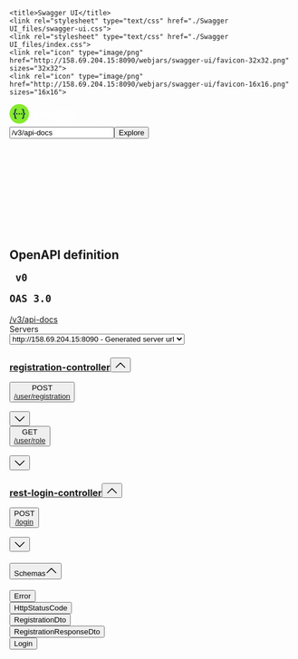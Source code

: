 <!DOCTYPE html>
<html lang="en">
<!-- saved from url=(0055)http://158.69.204.15:8090/webjars/swagger-ui/index.html -->
<html lang="en"><head><meta http-equiv="Content-Type" content="text/html; charset=UTF-8">

    <title>Swagger UI</title>
    <link rel="stylesheet" type="text/css" href="./Swagger UI_files/swagger-ui.css">
    <link rel="stylesheet" type="text/css" href="./Swagger UI_files/index.css">
    <link rel="icon" type="image/png" href="http://158.69.204.15:8090/webjars/swagger-ui/favicon-32x32.png" sizes="32x32">
    <link rel="icon" type="image/png" href="http://158.69.204.15:8090/webjars/swagger-ui/favicon-16x16.png" sizes="16x16">
  </head>

  <body>
    <div id="swagger-ui"><section class="swagger-ui swagger-container"><div class="topbar"><div class="wrapper"><div class="topbar-wrapper"><a rel="noopener noreferrer" class="link"><svg xmlns="http://www.w3.org/2000/svg" viewBox="0 0 407 116" height="40"><defs><clippath id="logo_small_svg__clip-SW_TM-logo-on-dark"><path d="M0 0h407v116H0z"></path></clippath><style>.logo_small_svg__cls-2{fill:#fff}.logo_small_svg__cls-3{fill:#85ea2d}</style></defs><g id="logo_small_svg__SW_TM-logo-on-dark" style="clip-path: url(&quot;#logo_small_svg__clip-SW_TM-logo-on-dark&quot;);"><g id="logo_small_svg__SW_In-Product" transform="translate(-.301)"><path id="logo_small_svg__Path_2936" d="M359.15 70.674h-.7v-3.682h-1.26v-.6h3.219v.6h-1.259Z" class="logo_small_svg__cls-2" data-name="Path 2936"></path><path id="logo_small_svg__Path_2937" d="m363.217 70.674-1.242-3.574h-.023q.05.8.05 1.494v2.083h-.636v-4.286h.987l1.19 3.407h.017l1.225-3.407h.99v4.283h-.675v-2.118a30 30 0 0 1 .044-1.453h-.023l-1.286 3.571Z" class="logo_small_svg__cls-2" data-name="Path 2937"></path><path id="logo_small_svg__Path_2938" d="M50.328 97.669a47.642 47.642 0 1 1 47.643-47.642 47.64 47.64 0 0 1-47.643 47.642" class="logo_small_svg__cls-3" data-name="Path 2938"></path><path id="logo_small_svg__Path_2939" d="M50.328 4.769A45.258 45.258 0 1 1 5.07 50.027 45.26 45.26 0 0 1 50.328 4.769m0-4.769a50.027 50.027 0 1 0 50.027 50.027A50.027 50.027 0 0 0 50.328 0" class="logo_small_svg__cls-3" data-name="Path 2939"></path><path id="logo_small_svg__Path_2940" d="M31.8 33.854c-.154 1.712.058 3.482-.057 5.213a43 43 0 0 1-.693 5.156 9.53 9.53 0 0 1-4.1 5.829c4.079 2.654 4.54 6.771 4.81 10.946.135 2.25.077 4.52.308 6.752.173 1.731.846 2.174 2.636 2.231.73.02 1.48 0 2.327 0v5.349c-5.29.9-9.657-.6-10.734-5.079a31 31 0 0 1-.654-5c-.117-1.789.076-3.578-.058-5.367-.386-4.906-1.02-6.56-5.713-6.791v-6.1a9 9 0 0 1 1.028-.173c2.577-.135 3.674-.924 4.231-3.463a29 29 0 0 0 .481-4.329 82 82 0 0 1 .6-8.406c.673-3.982 3.136-5.906 7.234-6.137 1.154-.057 2.327 0 3.655 0v5.464c-.558.038-1.039.115-1.539.115-3.336-.115-3.51 1.02-3.762 3.79m6.406 12.658h-.077a3.515 3.515 0 1 0-.346 7.021h.231a3.46 3.46 0 0 0 3.655-3.251v-.192a3.523 3.523 0 0 0-3.461-3.578Zm12.062 0a3.373 3.373 0 0 0-3.482 3.251 2 2 0 0 0 .02.327 3.3 3.3 0 0 0 3.578 3.443 3.263 3.263 0 0 0 3.443-3.558 3.308 3.308 0 0 0-3.557-3.463Zm12.351 0a3.59 3.59 0 0 0-3.655 3.482 3.53 3.53 0 0 0 3.536 3.539h.039c1.769.309 3.559-1.4 3.674-3.462a3.57 3.57 0 0 0-3.6-3.559Zm16.948.288c-2.232-.1-3.348-.846-3.9-2.962a21.5 21.5 0 0 1-.635-4.136c-.154-2.578-.135-5.175-.308-7.753-.4-6.117-4.828-8.252-11.254-7.195v5.31c1.019 0 1.808 0 2.6.019 1.366.019 2.4.539 2.539 2.059.135 1.385.135 2.789.27 4.193.269 2.79.422 5.618.9 8.369a8.72 8.72 0 0 0 3.921 5.348c-3.4 2.289-4.406 5.559-4.578 9.234-.1 2.52-.154 5.059-.289 7.6-.115 2.308-.923 3.058-3.251 3.116-.654.019-1.289.077-2.019.115v5.445c1.365 0 2.616.077 3.866 0 3.886-.231 6.233-2.117 7-5.887A49 49 0 0 0 75 63.4c.135-1.923.116-3.866.308-5.771.289-2.982 1.655-4.213 4.636-4.4a4 4 0 0 0 .828-.192v-6.1c-.5-.058-.843-.115-1.208-.135Z" data-name="Path 2940" style="fill: rgb(23, 54, 71);"></path><path id="logo_small_svg__Path_2941" d="M152.273 58.122a11.23 11.23 0 0 1-4.384 9.424q-4.383 3.382-11.9 3.382-8.14 0-12.524-2.1V63.7a33 33 0 0 0 6.137 1.879 32.3 32.3 0 0 0 6.575.689q5.322 0 8.015-2.02a6.63 6.63 0 0 0 2.692-5.62 7.2 7.2 0 0 0-.954-3.9 8.9 8.9 0 0 0-3.194-2.8 44.6 44.6 0 0 0-6.81-2.911q-6.387-2.286-9.126-5.417a11.96 11.96 0 0 1-2.74-8.172A10.16 10.16 0 0 1 128.039 27q3.977-3.131 10.52-3.131a31 31 0 0 1 12.555 2.5L149.455 31a28.4 28.4 0 0 0-11.021-2.38 10.67 10.67 0 0 0-6.606 1.816 5.98 5.98 0 0 0-2.38 5.041 7.7 7.7 0 0 0 .877 3.9 8.24 8.24 0 0 0 2.959 2.786 36.7 36.7 0 0 0 6.371 2.8q7.2 2.566 9.91 5.51a10.84 10.84 0 0 1 2.708 7.649" class="logo_small_svg__cls-2" data-name="Path 2941"></path><path id="logo_small_svg__Path_2942" d="M185.288 70.3 179 50.17q-.594-1.848-2.222-8.391h-.251q-1.252 5.479-2.192 8.453L167.849 70.3h-6.011l-9.361-34.315h5.447q3.318 12.931 5.057 19.693a80 80 0 0 1 1.988 9.111h.25q.345-1.785 1.112-4.618t1.33-4.493l6.294-19.693h5.635l6.137 19.693a66 66 0 0 1 2.379 9.048h.251a33 33 0 0 1 .673-3.475q.548-2.347 6.528-25.266h5.385L191.456 70.3Z" class="logo_small_svg__cls-2" data-name="Path 2942"></path><path id="logo_small_svg__Path_2943" d="m225.115 70.3-1.033-4.885h-.25a14.45 14.45 0 0 1-5.119 4.368 15.6 15.6 0 0 1-6.372 1.143q-5.1 0-8-2.63t-2.9-7.483q0-10.4 16.626-10.9l5.823-.188V47.6q0-4.038-1.738-5.964t-5.552-1.923a22.6 22.6 0 0 0-9.706 2.63l-1.6-3.977a24.4 24.4 0 0 1 5.557-2.16 24 24 0 0 1 6.058-.783q6.136 0 9.1 2.724t2.959 8.735V70.3Zm-11.741-3.663a10.55 10.55 0 0 0 7.626-2.66 9.85 9.85 0 0 0 2.771-7.451v-3.1l-5.2.219q-6.2.219-8.939 1.926a5.8 5.8 0 0 0-2.74 5.306 5.35 5.35 0 0 0 1.707 4.29 7.08 7.08 0 0 0 4.775 1.472Z" class="logo_small_svg__cls-2" data-name="Path 2943"></path><path id="logo_small_svg__Path_2944" d="M264.6 35.987v3.287l-6.356.752a11.16 11.16 0 0 1 2.255 6.856 10.15 10.15 0 0 1-3.444 8.047q-3.444 3-9.456 3a15.7 15.7 0 0 1-2.88-.25Q241.4 59.438 241.4 62.1a2.24 2.24 0 0 0 1.159 2.082 8.46 8.46 0 0 0 3.976.673h6.074q5.573 0 8.563 2.348a8.16 8.16 0 0 1 2.99 6.825 9.74 9.74 0 0 1-4.571 8.688q-4.572 2.989-13.338 2.99-6.732 0-10.379-2.5a8.09 8.09 0 0 1-3.647-7.076 7.95 7.95 0 0 1 2-5.417 10.2 10.2 0 0 1 5.636-3.1 5.43 5.43 0 0 1-2.207-1.847 4.9 4.9 0 0 1-.893-2.912 5.53 5.53 0 0 1 1-3.288 10.5 10.5 0 0 1 3.162-2.723 9.28 9.28 0 0 1-4.336-3.726 10.95 10.95 0 0 1-1.675-6.012q0-5.634 3.382-8.688t9.58-3.052a17.4 17.4 0 0 1 4.853.626Zm-27.367 40.075a4.66 4.66 0 0 0 2.348 4.227 12.97 12.97 0 0 0 6.732 1.44q6.543 0 9.69-1.956a5.99 5.99 0 0 0 3.147-5.307q0-2.787-1.723-3.867t-6.481-1.08h-6.23a8.2 8.2 0 0 0-5.51 1.69 6.04 6.04 0 0 0-1.973 4.853m2.818-29.086a6.98 6.98 0 0 0 2.035 5.448 8.12 8.12 0 0 0 5.667 1.847q7.608 0 7.608-7.389 0-7.733-7.7-7.733a7.63 7.63 0 0 0-5.635 1.972q-1.976 1.973-1.975 5.855" class="logo_small_svg__cls-2" data-name="Path 2944"></path><path id="logo_small_svg__Path_2945" d="M299.136 35.987v3.287l-6.356.752a11.17 11.17 0 0 1 2.254 6.856 10.15 10.15 0 0 1-3.444 8.047q-3.444 3-9.455 3a15.7 15.7 0 0 1-2.88-.25q-3.32 1.754-3.319 4.415a2.24 2.24 0 0 0 1.158 2.082 8.46 8.46 0 0 0 3.976.673h6.074q5.574 0 8.563 2.348a8.16 8.16 0 0 1 2.99 6.825 9.74 9.74 0 0 1-4.571 8.688q-4.57 2.989-13.337 2.99-6.732 0-10.379-2.5a8.09 8.09 0 0 1-3.648-7.076 7.95 7.95 0 0 1 2-5.417 10.2 10.2 0 0 1 5.636-3.1 5.43 5.43 0 0 1-2.208-1.847 4.9 4.9 0 0 1-.892-2.912 5.53 5.53 0 0 1 1-3.288 10.5 10.5 0 0 1 3.162-2.723 9.27 9.27 0 0 1-4.336-3.726 10.95 10.95 0 0 1-1.675-6.012q0-5.634 3.381-8.688t9.581-3.052a17.4 17.4 0 0 1 4.853.626Zm-27.364 40.075a4.66 4.66 0 0 0 2.348 4.227 12.97 12.97 0 0 0 6.731 1.44q6.544 0 9.691-1.956a5.99 5.99 0 0 0 3.146-5.307q0-2.787-1.722-3.867t-6.481-1.08h-6.23a8.2 8.2 0 0 0-5.511 1.69 6.04 6.04 0 0 0-1.972 4.853m2.818-29.086a6.98 6.98 0 0 0 2.035 5.448 8.12 8.12 0 0 0 5.667 1.847q7.607 0 7.608-7.389 0-7.733-7.7-7.733a7.63 7.63 0 0 0-5.635 1.972q-1.975 1.973-1.975 5.855" class="logo_small_svg__cls-2" data-name="Path 2945"></path><path id="logo_small_svg__Path_2946" d="M316.778 70.928q-7.608 0-12.007-4.634t-4.4-12.868q0-8.3 4.086-13.181a13.57 13.57 0 0 1 10.974-4.884 12.94 12.94 0 0 1 10.207 4.239q3.762 4.247 3.762 11.2v3.287h-23.643q.156 6.044 3.053 9.174t8.156 3.131a27.6 27.6 0 0 0 10.958-2.317v4.634a27.5 27.5 0 0 1-5.213 1.706 29.3 29.3 0 0 1-5.933.513m-1.409-31.215a8.49 8.49 0 0 0-6.591 2.692 12.4 12.4 0 0 0-2.9 7.452h17.94q0-4.916-2.191-7.53a7.71 7.71 0 0 0-6.258-2.614" class="logo_small_svg__cls-2" data-name="Path 2946"></path><path id="logo_small_svg__Path_2947" d="M350.9 35.361a20.4 20.4 0 0 1 4.1.375l-.721 4.822a17.7 17.7 0 0 0-3.757-.47 9.14 9.14 0 0 0-7.122 3.382 12.33 12.33 0 0 0-2.959 8.422V70.3h-5.2V35.987h4.29l.6 6.356h.25a15.1 15.1 0 0 1 4.6-5.166 10.36 10.36 0 0 1 5.919-1.816" class="logo_small_svg__cls-2" data-name="Path 2947"></path><path id="logo_small_svg__Path_2948" d="M255.857 96.638s-3.43-.391-4.85-.391c-2.058 0-3.111.735-3.111 2.18 0 1.568.882 1.935 3.748 2.719 3.527.98 4.8 1.911 4.8 4.777 0 3.675-2.3 5.267-5.61 5.267a36 36 0 0 1-5.487-.662l.27-2.18s3.306.441 5.046.441c2.082 0 3.037-.931 3.037-2.7 0-1.421-.759-1.91-3.331-2.523-3.626-.93-5.193-2.033-5.193-4.948 0-3.381 2.229-4.776 5.585-4.776a37 37 0 0 1 5.315.587Z" class="logo_small_svg__cls-2" data-name="Path 2948"></path><path id="logo_small_svg__Path_2949" d="M262.967 94.14h4.733l3.748 13.106L275.2 94.14h4.752v16.78H277.2v-14.5h-.145l-4.191 13.816h-2.842l-4.191-13.816h-.145v14.5h-2.719Z" class="logo_small_svg__cls-2" data-name="Path 2949"></path><path id="logo_small_svg__Path_2950" d="M322.057 94.14H334.3v2.425h-4.728v14.355h-2.743V96.565h-4.777Z" class="logo_small_svg__cls-2" data-name="Path 2950"></path><path id="logo_small_svg__Path_2951" d="M346.137 94.14c3.332 0 5.12 1.249 5.12 4.361 0 2.033-.637 3.037-1.984 3.772 1.445.563 2.4 1.592 2.4 3.9 0 3.43-2.081 4.752-5.339 4.752h-6.566V94.14Zm-3.65 2.352v4.8h3.6c1.666 0 2.4-.832 2.4-2.474 0-1.617-.833-2.327-2.5-2.327Zm0 7.1v4.973h3.7c1.689 0 2.694-.539 2.694-2.548 0-1.911-1.421-2.425-2.744-2.425Z" class="logo_small_svg__cls-2" data-name="Path 2951"></path><path id="logo_small_svg__Path_2952" d="M358.414 94.14H369v2.377h-7.864v4.751h6.394v2.332h-6.394v4.924H369v2.4h-10.586Z" class="logo_small_svg__cls-2" data-name="Path 2952"></path><path id="logo_small_svg__Path_2953" d="M378.747 94.14h5.414l4.164 16.78h-2.744l-1.239-4.92h-5.777l-1.239 4.923h-2.719Zm.361 9.456h4.708l-1.737-7.178h-1.225Z" class="logo_small_svg__cls-2" data-name="Path 2953"></path><path id="logo_small_svg__Path_2954" d="M397.1 105.947v4.973h-2.719V94.14h6.37c3.7 0 5.683 2.12 5.683 5.843 0 2.376-.956 4.519-2.744 5.352l2.769 5.585h-2.989l-2.426-4.973Zm3.651-9.455H397.1v7.1h3.7c2.057 0 2.841-1.85 2.841-3.589 0-1.9-.934-3.511-2.894-3.511Z" class="logo_small_svg__cls-2" data-name="Path 2954"></path><path id="logo_small_svg__Path_2955" d="M290.013 94.14h5.413l4.164 16.78h-2.743l-1.239-4.92h-5.777l-1.239 4.923h-2.719Zm.361 9.456h4.707l-1.737-7.178h-1.225Z" class="logo_small_svg__cls-2" data-name="Path 2955"></path><path id="logo_small_svg__Path_2956" d="M308.362 105.947v4.973h-2.719V94.14h6.369c3.7 0 5.683 2.12 5.683 5.843 0 2.376-.955 4.519-2.743 5.352l2.768 5.585h-2.989l-2.425-4.973Zm3.65-9.455h-3.65v7.1h3.7c2.058 0 2.841-1.85 2.841-3.589-.003-1.903-.931-3.511-2.891-3.511" class="logo_small_svg__cls-2" data-name="Path 2956"></path><path id="logo_small_svg__Path_2957" d="M130.606 107.643a3.02 3.02 0 0 1-1.18 2.537 5.1 5.1 0 0 1-3.2.91 8 8 0 0 1-3.371-.564v-1.383a9 9 0 0 0 1.652.506 8.7 8.7 0 0 0 1.77.186 3.57 3.57 0 0 0 2.157-.544 1.78 1.78 0 0 0 .725-1.512 1.95 1.95 0 0 0-.257-1.05 2.4 2.4 0 0 0-.86-.754 12 12 0 0 0-1.833-.784 5.84 5.84 0 0 1-2.456-1.458 3.2 3.2 0 0 1-.738-2.2 2.74 2.74 0 0 1 1.071-2.267 4.44 4.44 0 0 1 2.831-.843 8.3 8.3 0 0 1 3.38.675l-.447 1.247a7.6 7.6 0 0 0-2.966-.641 2.88 2.88 0 0 0-1.779.489 1.61 1.61 0 0 0-.64 1.357 2.1 2.1 0 0 0 .236 1.049 2.2 2.2 0 0 0 .8.75 10 10 0 0 0 1.715.754 6.8 6.8 0 0 1 2.667 1.483 2.92 2.92 0 0 1 .723 2.057" class="logo_small_svg__cls-2" data-name="Path 2957"></path><path id="logo_small_svg__Path_2958" d="M134.447 101.686v5.991a2.4 2.4 0 0 0 .515 1.686 2.1 2.1 0 0 0 1.609.556 2.63 2.63 0 0 0 2.12-.792 4 4 0 0 0 .67-2.587v-4.854h1.4v9.236H139.6l-.2-1.239h-.075a2.8 2.8 0 0 1-1.193 1.045 4 4 0 0 1-1.74.362 3.53 3.53 0 0 1-2.524-.8 3.4 3.4 0 0 1-.839-2.562v-6.042Z" class="logo_small_svg__cls-2" data-name="Path 2958"></path><path id="logo_small_svg__Path_2959" d="M148.206 111.09a4 4 0 0 1-1.647-.333 3.1 3.1 0 0 1-1.252-1.023h-.1a12 12 0 0 1 .1 1.533v3.8h-1.4v-13.381h1.137l.194 1.264h.067a3.26 3.26 0 0 1 1.256-1.1 3.8 3.8 0 0 1 1.643-.337 3.41 3.41 0 0 1 2.836 1.256 6.68 6.68 0 0 1-.017 7.057 3.42 3.42 0 0 1-2.817 1.264m-.2-8.385a2.48 2.48 0 0 0-2.048.784 4.04 4.04 0 0 0-.649 2.494v.312a4.63 4.63 0 0 0 .649 2.785 2.47 2.47 0 0 0 2.082.839 2.16 2.16 0 0 0 1.875-.969 4.6 4.6 0 0 0 .678-2.671 4.43 4.43 0 0 0-.678-2.651 2.23 2.23 0 0 0-1.915-.923Z" class="logo_small_svg__cls-2" data-name="Path 2959"></path><path id="logo_small_svg__Path_2960" d="M159.039 111.09a4 4 0 0 1-1.647-.333 3.1 3.1 0 0 1-1.252-1.023h-.1a12 12 0 0 1 .1 1.533v3.8h-1.4v-13.381h1.137l.194 1.264h.067a3.26 3.26 0 0 1 1.256-1.1 3.8 3.8 0 0 1 1.643-.337 3.41 3.41 0 0 1 2.836 1.256 6.68 6.68 0 0 1-.017 7.057 3.42 3.42 0 0 1-2.817 1.264m-.2-8.385a2.48 2.48 0 0 0-2.048.784 4.04 4.04 0 0 0-.649 2.494v.312a4.63 4.63 0 0 0 .649 2.785 2.47 2.47 0 0 0 2.082.839 2.16 2.16 0 0 0 1.875-.969 4.6 4.6 0 0 0 .678-2.671 4.43 4.43 0 0 0-.678-2.651 2.23 2.23 0 0 0-1.911-.923Z" class="logo_small_svg__cls-2" data-name="Path 2960"></path><path id="logo_small_svg__Path_2961" d="M173.612 106.3a5.1 5.1 0 0 1-1.137 3.527 4 4 0 0 1-3.143 1.268 4.17 4.17 0 0 1-2.2-.581 3.84 3.84 0 0 1-1.483-1.669 5.8 5.8 0 0 1-.522-2.545 5.1 5.1 0 0 1 1.129-3.518 4 4 0 0 1 3.135-1.26 3.9 3.9 0 0 1 3.08 1.29 5.07 5.07 0 0 1 1.141 3.488m-7.036 0a4.4 4.4 0 0 0 .708 2.7 2.81 2.81 0 0 0 4.167 0 4.37 4.37 0 0 0 .712-2.7 4.3 4.3 0 0 0-.712-2.675 2.5 2.5 0 0 0-2.1-.915 2.46 2.46 0 0 0-2.072.9 4.33 4.33 0 0 0-.7 2.69Z" class="logo_small_svg__cls-2" data-name="Path 2961"></path><path id="logo_small_svg__Path_2962" d="M180.525 101.517a5.5 5.5 0 0 1 1.1.1l-.194 1.3a4.8 4.8 0 0 0-1.011-.127 2.46 2.46 0 0 0-1.917.911 3.32 3.32 0 0 0-.8 2.267v4.955h-1.4v-9.236h1.154l.16 1.71h.068a4.05 4.05 0 0 1 1.238-1.39 2.8 2.8 0 0 1 1.6-.49Z" class="logo_small_svg__cls-2" data-name="Path 2962"></path><path id="logo_small_svg__Path_2963" d="M187.363 109.936a4.5 4.5 0 0 0 .716-.055 4 4 0 0 0 .548-.114v1.07a2.5 2.5 0 0 1-.67.181 5 5 0 0 1-.8.072q-2.68 0-2.68-2.823v-5.494h-1.323v-.673l1.323-.582.59-1.972h.809v2.141h2.68v1.087h-2.68v5.435a1.87 1.87 0 0 0 .4 1.281 1.38 1.38 0 0 0 1.087.446" class="logo_small_svg__cls-2" data-name="Path 2963"></path><path id="logo_small_svg__Path_2964" d="M194.538 111.09a4.24 4.24 0 0 1-3.231-1.247 4.82 4.82 0 0 1-1.184-3.463 5.36 5.36 0 0 1 1.1-3.548 3.65 3.65 0 0 1 2.954-1.315 3.48 3.48 0 0 1 2.747 1.142 4.38 4.38 0 0 1 1.011 3.013v.885h-6.362a3.66 3.66 0 0 0 .822 2.469 2.84 2.84 0 0 0 2.2.843 7.4 7.4 0 0 0 2.949-.624v1.247a7.4 7.4 0 0 1-1.4.459 8 8 0 0 1-1.6.139Zm-.379-8.4a2.29 2.29 0 0 0-1.774.725 3.34 3.34 0 0 0-.779 2.006h4.828a3.07 3.07 0 0 0-.59-2.027 2.08 2.08 0 0 0-1.685-.706Z" class="logo_small_svg__cls-2" data-name="Path 2964"></path><path id="logo_small_svg__Path_2965" d="M206.951 109.683h-.076a3.29 3.29 0 0 1-2.9 1.407 3.43 3.43 0 0 1-2.819-1.239 5.45 5.45 0 0 1-1.006-3.522 5.54 5.54 0 0 1 1.011-3.548 3.4 3.4 0 0 1 2.814-1.264 3.36 3.36 0 0 1 2.883 1.365h.109l-.059-.665-.034-.649v-3.759h1.4v13.113h-1.138Zm-2.8.236a2.55 2.55 0 0 0 2.078-.779 3.95 3.95 0 0 0 .644-2.516v-.3a4.64 4.64 0 0 0-.653-2.8 2.48 2.48 0 0 0-2.086-.839 2.14 2.14 0 0 0-1.883.957 4.76 4.76 0 0 0-.653 2.7 4.55 4.55 0 0 0 .649 2.671 2.2 2.2 0 0 0 1.906.906Z" class="logo_small_svg__cls-2" data-name="Path 2965"></path><path id="logo_small_svg__Path_2966" d="M220.712 101.534a3.44 3.44 0 0 1 2.827 1.243 6.65 6.65 0 0 1-.009 7.053 3.42 3.42 0 0 1-2.818 1.26 4 4 0 0 1-1.648-.333 3.1 3.1 0 0 1-1.251-1.023h-.1l-.295 1.188h-1V97.809h1.4V101q0 1.069-.068 1.921h.068a3.32 3.32 0 0 1 2.894-1.387m-.2 1.171a2.44 2.44 0 0 0-2.064.822 6.34 6.34 0 0 0 .017 5.553 2.46 2.46 0 0 0 2.081.839 2.16 2.16 0 0 0 1.922-.94 4.83 4.83 0 0 0 .632-2.7 4.64 4.64 0 0 0-.632-2.689 2.24 2.24 0 0 0-1.959-.885Z" class="logo_small_svg__cls-2" data-name="Path 2966"></path><path id="logo_small_svg__Path_2967" d="M225.758 101.686h1.5l2.023 5.267a20 20 0 0 1 .826 2.6h.067q.109-.431.459-1.471t2.288-6.4h1.5l-3.969 10.518a5.25 5.25 0 0 1-1.378 2.212 2.93 2.93 0 0 1-1.934.653 5.7 5.7 0 0 1-1.264-.143V113.8a5 5 0 0 0 1.037.1 2.136 2.136 0 0 0 2.056-1.618l.514-1.314Z" class="logo_small_svg__cls-2" data-name="Path 2967"></path></g></g></svg></a><form class="download-url-wrapper"><input class="download-url-input" type="text" id="download-url-input" value="/v3/api-docs"><button class="download-url-button button">Explore</button></form></div></div></div><div class="swagger-ui"><div><svg xmlns="http://www.w3.org/2000/svg" xmlns:xlink="http://www.w3.org/1999/xlink" class="svg-assets"><defs><symbol viewBox="0 0 20 20" id="unlocked"><path d="M15.8 8H14V5.6C14 2.703 12.665 1 10 1 7.334 1 6 2.703 6 5.6V6h2v-.801C8 3.754 8.797 3 10 3c1.203 0 2 .754 2 2.199V8H4c-.553 0-1 .646-1 1.199V17c0 .549.428 1.139.951 1.307l1.197.387C5.672 18.861 6.55 19 7.1 19h5.8c.549 0 1.428-.139 1.951-.307l1.196-.387c.524-.167.953-.757.953-1.306V9.199C17 8.646 16.352 8 15.8 8z"></path></symbol><symbol viewBox="0 0 20 20" id="locked"><path d="M15.8 8H14V5.6C14 2.703 12.665 1 10 1 7.334 1 6 2.703 6 5.6V8H4c-.553 0-1 .646-1 1.199V17c0 .549.428 1.139.951 1.307l1.197.387C5.672 18.861 6.55 19 7.1 19h5.8c.549 0 1.428-.139 1.951-.307l1.196-.387c.524-.167.953-.757.953-1.306V9.199C17 8.646 16.352 8 15.8 8zM12 8H8V5.199C8 3.754 8.797 3 10 3c1.203 0 2 .754 2 2.199V8z"></path></symbol><symbol viewBox="0 0 20 20" id="close"><path d="M14.348 14.849c-.469.469-1.229.469-1.697 0L10 11.819l-2.651 3.029c-.469.469-1.229.469-1.697 0-.469-.469-.469-1.229 0-1.697l2.758-3.15-2.759-3.152c-.469-.469-.469-1.228 0-1.697.469-.469 1.228-.469 1.697 0L10 8.183l2.651-3.031c.469-.469 1.228-.469 1.697 0 .469.469.469 1.229 0 1.697l-2.758 3.152 2.758 3.15c.469.469.469 1.229 0 1.698z"></path></symbol><symbol viewBox="0 0 20 20" id="large-arrow"><path d="M13.25 10L6.109 2.58c-.268-.27-.268-.707 0-.979.268-.27.701-.27.969 0l7.83 7.908c.268.271.268.709 0 .979l-7.83 7.908c-.268.271-.701.27-.969 0-.268-.269-.268-.707 0-.979L13.25 10z"></path></symbol><symbol viewBox="0 0 20 20" id="large-arrow-down"><path d="M17.418 6.109c.272-.268.709-.268.979 0s.271.701 0 .969l-7.908 7.83c-.27.268-.707.268-.979 0l-7.908-7.83c-.27-.268-.27-.701 0-.969.271-.268.709-.268.979 0L10 13.25l7.418-7.141z"></path></symbol><symbol viewBox="0 0 20 20" id="large-arrow-up"><path d="M 17.418 14.908 C 17.69 15.176 18.127 15.176 18.397 14.908 C 18.667 14.64 18.668 14.207 18.397 13.939 L 10.489 6.109 C 10.219 5.841 9.782 5.841 9.51 6.109 L 1.602 13.939 C 1.332 14.207 1.332 14.64 1.602 14.908 C 1.873 15.176 2.311 15.176 2.581 14.908 L 10 7.767 L 17.418 14.908 Z"></path></symbol><symbol viewBox="0 0 24 24" id="jump-to"><path d="M19 7v4H5.83l3.58-3.59L8 6l-6 6 6 6 1.41-1.41L5.83 13H21V7z"></path></symbol><symbol viewBox="0 0 24 24" id="expand"><path d="M10 18h4v-2h-4v2zM3 6v2h18V6H3zm3 7h12v-2H6v2z"></path></symbol><symbol viewBox="0 0 15 16" id="copy"><g transform="translate(2, -1)"><path fill="#ffffff" fill-rule="evenodd" d="M2 13h4v1H2v-1zm5-6H2v1h5V7zm2 3V8l-3 3 3 3v-2h5v-2H9zM4.5 9H2v1h2.5V9zM2 12h2.5v-1H2v1zm9 1h1v2c-.02.28-.11.52-.3.7-.19.18-.42.28-.7.3H1c-.55 0-1-.45-1-1V4c0-.55.45-1 1-1h3c0-1.11.89-2 2-2 1.11 0 2 .89 2 2h3c.55 0 1 .45 1 1v5h-1V6H1v9h10v-2zM2 5h8c0-.55-.45-1-1-1H8c-.55 0-1-.45-1-1s-.45-1-1-1-1 .45-1 1-.45 1-1 1H3c-.55 0-1 .45-1 1z"></path></g></symbol></defs></svg></div><div><div class="information-container wrapper"><section class="block col-12"><div><div class="info"><hgroup class="main"><h2 class="title">OpenAPI definition<span><small><pre class="version"> v0 </pre></small><small class="version-stamp"><pre class="version">OAS 3.0</pre></small></span></h2><a target="_blank" href="http://158.69.204.15:8090/v3/api-docs" rel="noopener noreferrer" class="link"><span class="url"> /v3/api-docs</span></a></hgroup><div class="description"></div></div></div></section></div><div class="scheme-container"><section class="schemes wrapper block col-12"><div class="schemes-server-container"><div><span class="servers-title">Servers</span><div class="servers"><label for="servers"><select id="servers"><option value="http://158.69.204.15:8090">http://158.69.204.15:8090 - Generated server url</option></select></label></div></div></div></section></div><div></div><div class="wrapper"><section class="block col-12 block-desktop col-12-desktop"><div><span><div class="opblock-tag-section is-open"><h3 class="opblock-tag no-desc" id="operations-tag-registration-controller" data-tag="registration-controller" data-is-open="true"><a class="nostyle" href="http://158.69.204.15:8090/webjars/swagger-ui/index.html#/registration-controller"><span>registration-controller</span></a><small></small><button aria-expanded="true" class="expand-operation" title="Collapse operation"><svg xmlns="http://www.w3.org/2000/svg" viewBox="0 0 20 20" class="arrow" width="20" height="20" aria-hidden="true" focusable="false"><path d="M 17.418 14.908 C 17.69 15.176 18.127 15.176 18.397 14.908 C 18.667 14.64 18.668 14.207 18.397 13.939 L 10.489 6.109 C 10.219 5.841 9.782 5.841 9.51 6.109 L 1.602 13.939 C 1.332 14.207 1.332 14.64 1.602 14.908 C 1.873 15.176 2.311 15.176 2.581 14.908 L 10 7.767 L 17.418 14.908 Z"></path></svg></button></h3><div class="no-margin"> <div class="operation-tag-content"><span><div class="opblock opblock-post" id="operations-registration-controller-createNewUser"><div class="opblock-summary opblock-summary-post"><button aria-expanded="false" class="opblock-summary-control"><span class="opblock-summary-method">POST</span><div class="opblock-summary-path-description-wrapper"><span class="opblock-summary-path" data-path="/user/registration"><a class="nostyle" href="http://158.69.204.15:8090/webjars/swagger-ui/index.html#/registration-controller/createNewUser"><span>/user<wbr>/registration</span></a></span><div class="opblock-summary-description"></div></div></button><div class="view-line-link copy-to-clipboard" title="Copy to clipboard"><svg xmlns="http://www.w3.org/2000/svg" viewBox="0 0 15 16" width="15" height="16" aria-hidden="true" focusable="false"><g transform="translate(2, -1)"><path fill="#ffffff" fill-rule="evenodd" d="M2 13h4v1H2v-1zm5-6H2v1h5V7zm2 3V8l-3 3 3 3v-2h5v-2H9zM4.5 9H2v1h2.5V9zM2 12h2.5v-1H2v1zm9 1h1v2c-.02.28-.11.52-.3.7-.19.18-.42.28-.7.3H1c-.55 0-1-.45-1-1V4c0-.55.45-1 1-1h3c0-1.11.89-2 2-2 1.11 0 2 .89 2 2h3c.55 0 1 .45 1 1v5h-1V6H1v9h10v-2zM2 5h8c0-.55-.45-1-1-1H8c-.55 0-1-.45-1-1s-.45-1-1-1-1 .45-1 1-.45 1-1 1H3c-.55 0-1 .45-1 1z"></path></g></svg></div><button aria-label="post ​/user​/registration" class="opblock-control-arrow" aria-expanded="false" tabindex="-1"><svg xmlns="http://www.w3.org/2000/svg" viewBox="0 0 20 20" class="arrow" width="20" height="20" aria-hidden="true" focusable="false"><path d="M17.418 6.109c.272-.268.709-.268.979 0s.271.701 0 .969l-7.908 7.83c-.27.268-.707.268-.979 0l-7.908-7.83c-.27-.268-.27-.701 0-.969.271-.268.709-.268.979 0L10 13.25l7.418-7.141z"></path></svg></button></div><noscript></noscript></div></span><span><div class="opblock opblock-get" id="operations-registration-controller-role"><div class="opblock-summary opblock-summary-get"><button aria-expanded="false" class="opblock-summary-control"><span class="opblock-summary-method">GET</span><div class="opblock-summary-path-description-wrapper"><span class="opblock-summary-path" data-path="/user/role"><a class="nostyle" href="http://158.69.204.15:8090/webjars/swagger-ui/index.html#/registration-controller/role"><span>/user<wbr>/role</span></a></span><div class="opblock-summary-description"></div></div></button><div class="view-line-link copy-to-clipboard" title="Copy to clipboard"><svg xmlns="http://www.w3.org/2000/svg" viewBox="0 0 15 16" width="15" height="16" aria-hidden="true" focusable="false"><g transform="translate(2, -1)"><path fill="#ffffff" fill-rule="evenodd" d="M2 13h4v1H2v-1zm5-6H2v1h5V7zm2 3V8l-3 3 3 3v-2h5v-2H9zM4.5 9H2v1h2.5V9zM2 12h2.5v-1H2v1zm9 1h1v2c-.02.28-.11.52-.3.7-.19.18-.42.28-.7.3H1c-.55 0-1-.45-1-1V4c0-.55.45-1 1-1h3c0-1.11.89-2 2-2 1.11 0 2 .89 2 2h3c.55 0 1 .45 1 1v5h-1V6H1v9h10v-2zM2 5h8c0-.55-.45-1-1-1H8c-.55 0-1-.45-1-1s-.45-1-1-1-1 .45-1 1-.45 1-1 1H3c-.55 0-1 .45-1 1z"></path></g></svg></div><button aria-label="get ​/user​/role" class="opblock-control-arrow" aria-expanded="false" tabindex="-1"><svg xmlns="http://www.w3.org/2000/svg" viewBox="0 0 20 20" class="arrow" width="20" height="20" aria-hidden="true" focusable="false"><path d="M17.418 6.109c.272-.268.709-.268.979 0s.271.701 0 .969l-7.908 7.83c-.27.268-.707.268-.979 0l-7.908-7.83c-.27-.268-.27-.701 0-.969.271-.268.709-.268.979 0L10 13.25l7.418-7.141z"></path></svg></button></div><noscript></noscript></div></span></div> </div></div></span><span><div class="opblock-tag-section is-open"><h3 class="opblock-tag no-desc" id="operations-tag-rest-login-controller" data-tag="rest-login-controller" data-is-open="true"><a class="nostyle" href="http://158.69.204.15:8090/webjars/swagger-ui/index.html#/rest-login-controller"><span>rest-login-controller</span></a><small></small><button aria-expanded="true" class="expand-operation" title="Collapse operation"><svg xmlns="http://www.w3.org/2000/svg" viewBox="0 0 20 20" class="arrow" width="20" height="20" aria-hidden="true" focusable="false"><path d="M 17.418 14.908 C 17.69 15.176 18.127 15.176 18.397 14.908 C 18.667 14.64 18.668 14.207 18.397 13.939 L 10.489 6.109 C 10.219 5.841 9.782 5.841 9.51 6.109 L 1.602 13.939 C 1.332 14.207 1.332 14.64 1.602 14.908 C 1.873 15.176 2.311 15.176 2.581 14.908 L 10 7.767 L 17.418 14.908 Z"></path></svg></button></h3><div class="no-margin"> <div class="operation-tag-content"><span><div class="opblock opblock-post" id="operations-rest-login-controller-token"><div class="opblock-summary opblock-summary-post"><button aria-expanded="false" class="opblock-summary-control"><span class="opblock-summary-method">POST</span><div class="opblock-summary-path-description-wrapper"><span class="opblock-summary-path" data-path="/login"><a class="nostyle" href="http://158.69.204.15:8090/webjars/swagger-ui/index.html#/rest-login-controller/token"><span>/login</span></a></span><div class="opblock-summary-description"></div></div></button><div class="view-line-link copy-to-clipboard" title="Copy to clipboard"><svg xmlns="http://www.w3.org/2000/svg" viewBox="0 0 15 16" width="15" height="16" aria-hidden="true" focusable="false"><g transform="translate(2, -1)"><path fill="#ffffff" fill-rule="evenodd" d="M2 13h4v1H2v-1zm5-6H2v1h5V7zm2 3V8l-3 3 3 3v-2h5v-2H9zM4.5 9H2v1h2.5V9zM2 12h2.5v-1H2v1zm9 1h1v2c-.02.28-.11.52-.3.7-.19.18-.42.28-.7.3H1c-.55 0-1-.45-1-1V4c0-.55.45-1 1-1h3c0-1.11.89-2 2-2 1.11 0 2 .89 2 2h3c.55 0 1 .45 1 1v5h-1V6H1v9h10v-2zM2 5h8c0-.55-.45-1-1-1H8c-.55 0-1-.45-1-1s-.45-1-1-1-1 .45-1 1-.45 1-1 1H3c-.55 0-1 .45-1 1z"></path></g></svg></div><button aria-label="post ​/login" class="opblock-control-arrow" aria-expanded="false" tabindex="-1"><svg xmlns="http://www.w3.org/2000/svg" viewBox="0 0 20 20" class="arrow" width="20" height="20" aria-hidden="true" focusable="false"><path d="M17.418 6.109c.272-.268.709-.268.979 0s.271.701 0 .969l-7.908 7.83c-.27.268-.707.268-.979 0l-7.908-7.83c-.27-.268-.27-.701 0-.969.271-.268.709-.268.979 0L10 13.25l7.418-7.141z"></path></svg></button></div><noscript></noscript></div></span></div> </div></div></span></div></section></div><div class="wrapper"><section class="block col-12 block-desktop col-12-desktop"><section class="models is-open"><h4><button aria-expanded="true" class="models-control"><span>Schemas</span><svg xmlns="http://www.w3.org/2000/svg" viewBox="0 0 20 20" width="20" height="20" aria-hidden="true" focusable="false"><path d="M 17.418 14.908 C 17.69 15.176 18.127 15.176 18.397 14.908 C 18.667 14.64 18.668 14.207 18.397 13.939 L 10.489 6.109 C 10.219 5.841 9.782 5.841 9.51 6.109 L 1.602 13.939 C 1.332 14.207 1.332 14.64 1.602 14.908 C 1.873 15.176 2.311 15.176 2.581 14.908 L 10 7.767 L 17.418 14.908 Z"></path></svg></button></h4><div class="no-margin"> <div id="model-Error" class="model-container" data-name="Error"><span class="models-jump-to-path"></span><span class="model-box"><button aria-expanded="false" class="model-box-control"><span class="pointer"><span class="model-box"><span class="model model-title">Error</span></span></span><span class="model-toggle collapsed"></span><span> </span></button></span></div><div id="model-HttpStatusCode" class="model-container" data-name="HttpStatusCode"><span class="models-jump-to-path"></span><span class="model-box"><button aria-expanded="false" class="model-box-control"><span class="pointer"><span class="model-box"><span class="model model-title">HttpStatusCode</span></span></span><span class="model-toggle collapsed"></span><span> </span></button></span></div><div id="model-RegistrationDto" class="model-container" data-name="RegistrationDto"><span class="models-jump-to-path"></span><span class="model-box"><button aria-expanded="false" class="model-box-control"><span class="pointer"><span class="model-box"><span class="model model-title">RegistrationDto</span></span></span><span class="model-toggle collapsed"></span><span> </span></button></span></div><div id="model-RegistrationResponseDto" class="model-container" data-name="RegistrationResponseDto"><span class="models-jump-to-path"></span><span class="model-box"><button aria-expanded="false" class="model-box-control"><span class="pointer"><span class="model-box"><span class="model model-title">RegistrationResponseDto</span></span></span><span class="model-toggle collapsed"></span><span> </span></button></span></div><div id="model-Login" class="model-container" data-name="Login"><span class="models-jump-to-path"></span><span class="model-box"><button aria-expanded="false" class="model-box-control"><span class="pointer"><span class="model-box"><span class="model model-title">Login</span></span></span><span class="model-toggle collapsed"></span><span> </span></button></span></div> </div></section></section></div></div></div><div class="wrapper"><section class=""></section></div></section></div>
    <script src="./Swagger UI_files/swagger-ui-bundle.js.pobrane" charset="UTF-8"> </script>
    <script src="./Swagger UI_files/swagger-ui-standalone-preset.js.pobrane" charset="UTF-8"> </script>
    <script src="./Swagger UI_files/swagger-initializer.js.pobrane" charset="UTF-8"> </script>


</body></html>